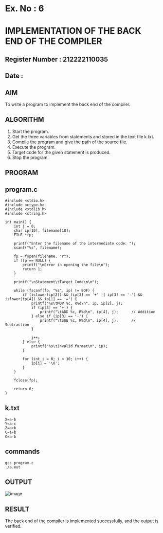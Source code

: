 # Ex. No : 6	
# IMPLEMENTATION OF THE BACK END OF THE COMPILER 
## Register Number : 212222110035
## Date :  

## AIM   
To write a program to implement the back end of the compiler.

## ALGORITHM
1.	Start the program.
2.	Get the three variables from statements and stored in the text file k.txt.
3.	Compile the program and give the path of the source file.
4.	Execute the program.
5.	Target code for the given statement is produced.
6.	Stop the program.

## PROGRAM

## program.c
```
#include <stdio.h>
#include <ctype.h>
#include <stdlib.h>
#include <string.h>

int main() {
    int j = 0;              
    char ip[10], filename[10];
    FILE *fp;

    printf("Enter the filename of the intermediate code: ");
    scanf("%s", filename);

    fp = fopen(filename, "r");
    if (fp == NULL) {
        printf("\nError in opening the file\n");
        return 1;
    }

    printf("\nStatement\tTarget Code\n\n");

    while (fscanf(fp, "%s", ip) != EOF) {
        if (islower(ip[2]) && (ip[3] == '+' || ip[3] == '-') && islower(ip[4]) && ip[1] == '=') {
            printf("%s\tMOV %c, R%d\n", ip, ip[2], j); 
            if (ip[3] == '+') {
                printf("\tADD %c, R%d\n", ip[4], j);      // Addition
            } else if (ip[3] == '-') {
                printf("\tSUB %c, R%d\n", ip[4], j);      // Subtraction
            }

            j++;  
        } else {
            printf("%s\tInvalid format\n", ip);
        }

        for (int i = 0; i < 10; i++) {
            ip[i] = '\0';
        }
    }

    fclose(fp);

    return 0;
}
```

## k.txt
```
X=a-b 
Y=a-c 
Z=a+b 
C=a-b 
C=a-b
```

## commands
```
gcc program.c
./a.out
```

## OUTPUT 

![image](https://github.com/user-attachments/assets/47599059-18b6-4175-a07a-d8c8739a5c14)

## RESULT
The back end of the compiler is implemented successfully, and the output is verified.
